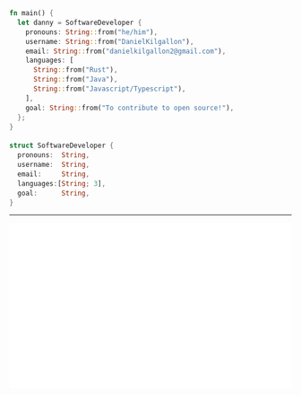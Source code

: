 ```Rust
fn main() {
  let danny = SoftwareDeveloper {
    pronouns: String::from("he/him"),
    username: String::from("DanielKilgallon"),
    email: String::from("danielkilgallon2@gmail.com"),
    languages: [
      String::from("Rust"),
      String::from("Java"),
      String::from("Javascript/Typescript"),
    ],
    goal: String::from("To contribute to open source!"),
  };
}

struct SoftwareDeveloper {
  pronouns:  String,
  username:  String,
  email:     String,
  languages:[String; 3],
  goal:      String,
}
```

---

[![Github stats](https://github.com/danielkilgallon/github-stats/blob/master/generated/overview.svg)](https://github.com/DanielKilgallon/DanielKilgallon)
